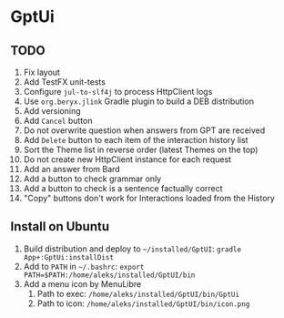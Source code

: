 # GptUi

## TODO

1. Fix layout
2. Add TestFX unit-tests
3. Configure `jul-to-slf4j` to process HttpClient logs
4. Use `org.beryx.jlink` Gradle plugin to build a DEB distribution
5. Add versioning
6. Add `Cancel` button
7. Do not overwrite question when answers from GPT are received
8. Add `Delete` button to each item of the interaction history list
9. Sort the Theme list in reverse order (latest Themes on the top)
10. Do not create new HttpClient instance for each request
11. Add an answer from Bard
12. Add a button to check grammar only
13. Add a button to check is a sentence factually correct
14. "Copy" buttons don't work for Interactions loaded from the History

## Install on Ubuntu

1. Build distribution and deploy to `~/installed/GptUI`: `gradle App+:GptUi:installDist`
2. Add to `PATH` in `~/.bashrc`: `export PATH=$PATH:/home/aleks/installed/GptUI/bin`
3. Add a menu icon by MenuLibre
    1. Path to exec: `/home/aleks/installed/GptUI/bin/GptUi`
    2. Path to icon: `/home/aleks/installed/GptUI/bin/icon.png`
